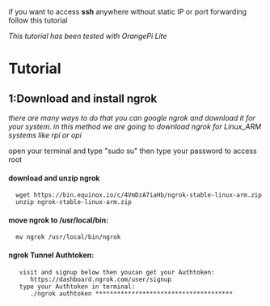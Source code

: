 if you want to access **ssh** anywhere without static IP or port forwarding follow this tutorial

*This tutorial has been tested with OrangePi Lite*

# Tutorial

## 1:Download and install ngrok

  *there are many ways to do that you can google ngrok and download it for your system.
  in this method we are going to download ngrok for Linux_ARM systems like rpi or opi*
  
  open your terminal and type "sudo su" then type your password to access root
  
  #### download and unzip ngrok
      wget https://bin.equinox.io/c/4VmDzA7iaHb/ngrok-stable-linux-arm.zip 
      unzip ngrok-stable-linux-arm.zip
      
  #### move ngrok to /usr/local/bin:
      mv ngrok /usr/local/bin/ngrok
  #### ngrok Tunnel Authtoken:
       visit and signup below then youcan get your Authtoken:
          https://dashboard.ngrok.com/user/signup
       type your Authtoken in terminal:
          ./ngrok authtoken **************************************
